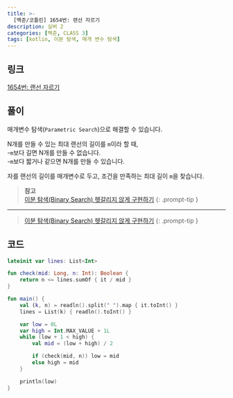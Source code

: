 ```yaml
---
title: >-
  [백준/코틀린] 1654번: 랜선 자르기
description: 실버 2
categories: [백준, CLASS 3]
tags: [kotlin, 이분 탐색, 매개 변수 탐색]
---
```


## 링크
[1654번: 랜선 자르기](https://www.acmicpc.net/problem/1654)

## 풀이
<span class="txt_bg">매개변수 탐색(`Parametric Search`)</span>으로 해결할 수 있습니다.

N개를 만들 수 있는 최대 랜선의 길이를 `m`이라 할 때,\
-`m`보다 길면 N개를 만들 수 없습니다.\
-`m`보다 짧거나 같으면 N개를 만들 수 있습니다.

자를 랜선의 길이를 매개변수로 두고, 조건을 만족하는 최대 길이 `m`을 찾습니다.

> **참고**  
> [이분 탐색(Binary Search) 헷갈리지 않게 구현하기](https://www.acmicpc.net/blog/view/109)
{: .prompt-tip }

-----

> [이분 탐색(Binary Search) 헷갈리지 않게 구현하기](https://www.acmicpc.net/blog/view/109)
{: .prompt-tip }


## 코드
```kotlin
lateinit var lines: List<Int>

fun check(mid: Long, n: Int): Boolean {
    return n <= lines.sumOf { it / mid }
}

fun main() {
    val (k, n) = readln().split(" ").map { it.toInt() }
    lines = List(k) { readln().toInt() }

    var low = 0L
    var high = Int.MAX_VALUE + 1L
    while (low + 1 < high) {
        val mid = (low + high) / 2

        if (check(mid, n)) low = mid
        else high = mid
    }

    println(low)
}

```
